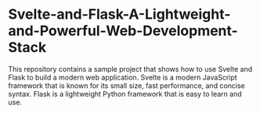 # Svelte-and-Flask-A-Lightweight-and-Powerful-Web-Development-Stack
This repository contains a sample project that shows how to use Svelte and Flask to build a modern web application. Svelte is a modern JavaScript framework that is known for its small size, fast performance, and concise syntax. Flask is a lightweight Python framework that is easy to learn and use.
